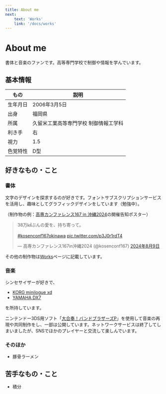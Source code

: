 ```yaml
---
title: About me
next:
    text: 'Works'
    link: '/docs/works'
---
```


# About me

書体と音楽のファンです。高等専門学校で制御や情報を学んでいます。

## 基本情報

| もの  | 説明  |
| --- | --- |
| 生年月日 | 2006年3月5日 |
| 出身 | 福岡県 |
| 所属 | 久留米工業高等専門学校 制御情報工学科 |
| 利き手 | 右 |
| 視力 | 1.5 |
| 色覚特性 | D型 |

## 好きなもの・こと

### 書体

文字のデザインを探求するのが好きです。フォントサブスクリプションサービスを活用し、趣味としてグラフィックデザインをしています（勉強中）。

（制作物の例：[高専カンファレンス167 in 沖縄2024](https://kosenconf.jp/?167okinawa)の開催告知ポスター）
<blockquote class="twitter-tweet" data-lang="ja" data-theme="light"><p lang="ja" dir="ltr">38万㎢ぶんの愛を、持ち寄って。<br><br> <a href="https://twitter.com/hashtag/kosenconf167okinawa?src=hash&amp;ref_src=twsrc%5Etfw">#kosenconf167okinawa</a> <a href="https://t.co/p3J0r1rdT4">pic.twitter.com/p3J0r1rdT4</a></p>&mdash; 高専カンファレンス167in沖縄2024 (@kosenconf167) <a href="https://twitter.com/kosenconf167/status/1821897733978124443?ref_src=twsrc%5Etfw">2024年8月9日</a></blockquote><!-- <script async src="https://platform.twitter.com/widgets.js" charset="utf-8"></script> -->

その他の制作物は[Works](/docs/works)ページに記載しています。

### 音楽

シンセサイザーが好きで、

- [KORG minilogue xd](https://www.korg.com/jp/products/synthesizers/minilogue_xd/)
- [YAMAHA DX7](https://jp.yamaha.com/products/music_production/synthesizers/dx7/index.html)

を所持しています。

ニンテンドー3DS用ソフト「[大合奏！バンドブラザーズP](https://www.nintendo.co.jp/3ds/anej/index.html)」を使用して音楽の再現や共同制作をし、一部は公開しています。ネットワークサービスは終了してしまいましたが、SNSでほかのプレイヤーと交流して楽しんでいます。

### そのほか

- 豚骨ラーメン

## 苦手なもの・こと

- 積分